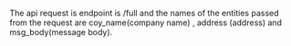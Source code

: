 The api request is endpoint is /full and the names of the entities passed from the request are coy_name(company name) , address (address) and msg_body(message body). 
